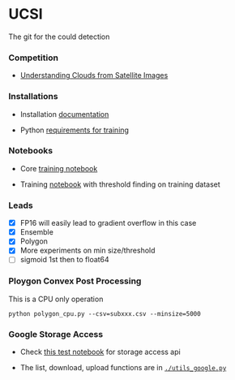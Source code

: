 # UCSI
The git for the could detection

### Competition
* [Understanding Clouds from Satellite Images](https://www.kaggle.com/c/understanding_cloud_organization)


### Installations

* Installation [documentation](doc/INSTALL.md)

* Python [requirements for training](requirements.txt)

### Notebooks

* Core [training notebook](ref_b5.ipynb)

* Training [notebook](catalyst_train_newinf.ipynb) with threshold finding on training dataset


### Leads
* [x] FP16 will easily lead to gradient overflow in this case
* [x] Ensemble
* [x] Polygon
* [x] More experiments on min size/threshold
* [ ] sigmoid 1st then to float64

### Ploygon Convex Post Processing
 This is a CPU only operation
 ```
 python polygon_cpu.py --csv=subxxx.csv --minsize=5000
 ```
 
### Google Storage Access

* Check [this test notebook](google_storage_test.ipynb) for storage access api

* The list, download, upload functions are in [```./utils_google.py```](utils_google.py)